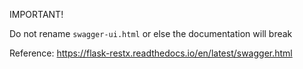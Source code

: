 IMPORTANT!

Do not rename `swagger-ui.html` or else the documentation will break

Reference: https://flask-restx.readthedocs.io/en/latest/swagger.html

